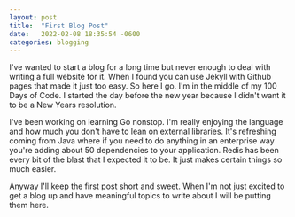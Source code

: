 ```yaml
---
layout: post
title:  "First Blog Post"
date:   2022-02-08 18:35:54 -0600
categories: blogging
---
```

I've wanted to start a blog for a long time but never enough to deal with writing a full website for it. When I found you can use Jekyll with Github pages that made it just too easy. So here I go. I'm in the middle of my 100 Days of Code. I started the day before the new year because I didn't want it to be a New Years resolution.

I've been working on learning Go nonstop. I'm really enjoying the language and how much you don't have to lean on external libraries. It's refreshing coming from Java where if you need to do anything in an enterprise way you're adding about 50 dependencies to your application. Redis has been every bit of the blast that I expected it to be. It just makes certain things so much easier.

Anyway I'll keep the first post short and sweet. When I'm not just excited to get a blog up and have meaningful topics to write about I will be putting them here.

